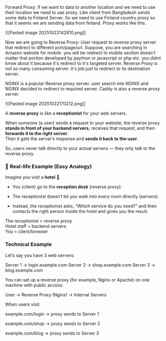 Forward Proxy: If we want to data to another location and we need to use their location we need to use proxy. Like client from Bangladesh sends some data to Finland Server. So we need to use Finland country proxy so that it seems we are sending data from finland. Proxy works like this.




![[Pasted image 20251022142810.png]]



Now we are going to Reverse Proxy:
User request to reverse proxy server that redirect to different port/page/url. Suppose, you are searching in Amazon website for mobile. you will be redirect to mobile section doesn't matter that portion developed  by paython or javascript or php etc. you didnt know about it because it's redirect to it's targeted server. Reverse Proxy is not so many consuming server. it's job just to redirect to its destination server.

NGINX is a popular Reverse proxy server. user search into NGINX and NGINX decided to redirect to required server.
Caddy is also a reverse proxy server. 


![[Pasted image 20251022170212.png]]


A **reverse proxy** is like a **receptionist** for your web servers.

When someone (a user) sends a request to your website, the reverse proxy **stands in front of your backend servers**, receives that request, and then **forwards it to the right server**.  
Then it gets the server’s response and **sends it back to the user**.

So, users never talk directly to your actual servers — they only talk to the reverse proxy.

### 💬 **Real-life Example (Easy Analogy)**

Imagine you visit a **hotel** 🏨.

- You (client) go to the **reception desk** (reverse proxy).

- The receptionist doesn’t let you walk into every room directly (servers).
 
- Instead, the receptionist asks, “Which service do you need?” and then contacts the right person inside the hotel and gives you the result.

The receptionist = reverse proxy  
Hotel staff = backend servers  
You = client/browser

### **Technical Example**

Let’s say you have 3 web servers:

Server 1 → login.example.com
Server 2 → shop.example.com
Server 3 → blog.example.com

You can set up a reverse proxy (for example, Nginx or Apache) on one machine with public access:

User → Reverse Proxy (Nginx) → Internal Servers

When users visit:

example.com/login → proxy sends to Server 1

example.com/shop → proxy sends to Server 2

example.com/blog → proxy sends to Server 3

